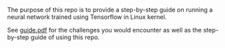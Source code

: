The purpose of this repo is to provide a step-by-step guide on running a neural network trained using Tensorflow in Linux kernel.

See [guide.pdf](https://github.com/sillycross/indigo-in-kernel/blob/master/guide.pdf) for the challenges you would encounter as well as the step-by-step guide of using this repo. 
